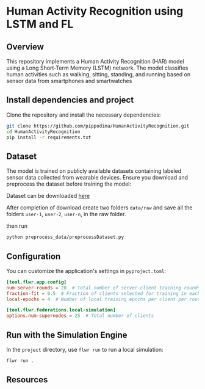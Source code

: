 # Human Activity Recognition using LSTM and FL

## Overview
This repository implements a Human Activity Recognition (HAR) model using a Long Short-Term Memory (LSTM) network. The model classifies human activities such as walking, sitting, standing, and running based on sensor data from smartphones and smartwatches

## Install dependencies and project
Clone the repository and install the necessary dependencies:
```bash
git clone https://github.com/pippodima/HumanActivityRecognition.git
cd HumanActivityRecognition
pip install -r requirements.txt
```

## Dataset
The model is trained on publicly available datasets containing labeled sensor data collected from wearable devices.
Ensure you download and preprocess the dataset before training the model:

Dataset can be downloaded [here]((https://dataverse.unimi.it/dataset.xhtml?persistentId=doi:10.13130/RD_UNIMI/QECFKA)) 

After completion of download create two folders `data/raw` and save all the folders `user-1`,
`user-2`, `user-n`, in the raw folder.

then run 
```bash
python preprocess_data/preprocessDataset.py
```

## Configuration  

You can customize the application's settings in `pyproject.toml`:  

```toml
[tool.flwr.app.config]
num-server-rounds = 20  # Total number of server-client training rounds
fraction-fit = 0.5  # Fraction of clients selected for training in each round
local-epochs = 4  # Number of local training epochs per client per round

[tool.flwr.federations.local-simulation]
options.num-supernodes = 25  # Total number of clients
```
## Run with the Simulation Engine

In the `project` directory, use `flwr run` to run a local simulation:

```bash
flwr run .
```

## Resources
